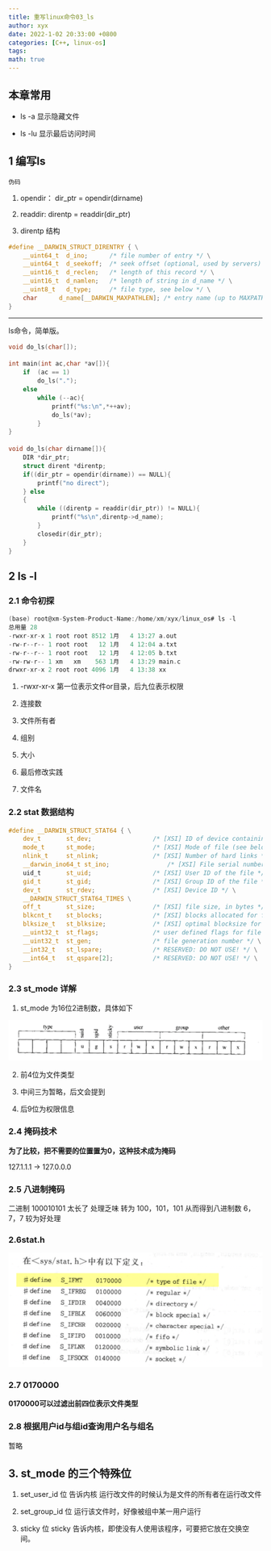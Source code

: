 ```yaml
---
title: 重写linux命令03_ls
author: xyx
date: 2022-1-02 20:33:00 +0800
categories: [C++, linux-os]
tags: 
math: true
---
```


## 本章常用

- ls -a
显示隐藏文件 

- ls -lu
显示最后访问时间

## 1 编写ls

`伪码`  

1. opendir： dir_ptr = opendir(dirname)

2. readdir: direntp = readdir(dir_ptr)

3. direntp  结构

```c
#define __DARWIN_STRUCT_DIRENTRY { \
	__uint64_t  d_ino;      /* file number of entry */ \
	__uint64_t  d_seekoff;  /* seek offset (optional, used by servers) */ \
	__uint16_t  d_reclen;   /* length of this record */ \
	__uint16_t  d_namlen;   /* length of string in d_name */ \
	__uint8_t   d_type;     /* file type, see below */ \
	char      d_name[__DARWIN_MAXPATHLEN]; /* entry name (up to MAXPATHLEN bytes) */ \
}
```

---

ls命令，简单版。
```c
void do_ls(char[]);

int main(int ac,char *av[]){
    if  (ac == 1)
        do_ls(".");
    else
        while (--ac){
            printf("%s:\n",*++av);
            do_ls(*av);
        }
}

void do_ls(char dirname[]){
    DIR *dir_ptr;
    struct dirent *direntp;
    if((dir_ptr = opendir(dirname)) == NULL){
        printf("no direct");
    } else
    {
        while ((direntp = readdir(dir_ptr)) != NULL){
            printf("%s\n",direntp->d_name);
        }
        closedir(dir_ptr);
    }
}

```


## 2 ls -l

### 2.1 命令初探

```c
(base) root@xm-System-Product-Name:/home/xm/xyx/linux_os# ls -l
总用量 28
-rwxr-xr-x 1 root root 8512 1月   4 13:27 a.out
-rw-r--r-- 1 root root   12 1月   4 12:04 a.txt
-rw-r--r-- 1 root root   12 1月   4 12:05 b.txt
-rw-rw-r-- 1 xm   xm    563 1月   4 13:29 main.c
drwxr-xr-x 2 root root 4096 1月   4 13:38 xx
```

1. -rwxr-xr-x 
第一位表示文件or目录，后九位表示权限

2. 连接数

3. 文件所有者

4. 组别

5. 大小

6. 最后修改实践

7. 文件名

### 2.2 stat 数据结构 

```c
#define __DARWIN_STRUCT_STAT64 { \
	dev_t		st_dev;                 /* [XSI] ID of device containing file */ \
	mode_t		st_mode;                /* [XSI] Mode of file (see below) */ \
	nlink_t		st_nlink;               /* [XSI] Number of hard links */ \
	__darwin_ino64_t st_ino;                /* [XSI] File serial number */ \
	uid_t		st_uid;                 /* [XSI] User ID of the file */ \
	gid_t		st_gid;                 /* [XSI] Group ID of the file */ \
	dev_t		st_rdev;                /* [XSI] Device ID */ \
	__DARWIN_STRUCT_STAT64_TIMES \
	off_t		st_size;                /* [XSI] file size, in bytes */ \
	blkcnt_t	st_blocks;              /* [XSI] blocks allocated for file */ \
	blksize_t	st_blksize;             /* [XSI] optimal blocksize for I/O */ \
	__uint32_t	st_flags;               /* user defined flags for file */ \
	__uint32_t	st_gen;                 /* file generation number */ \
	__int32_t	st_lspare;              /* RESERVED: DO NOT USE! */ \
	__int64_t	st_qspare[2];           /* RESERVED: DO NOT USE! */ \
}
```

### 2.3 st_mode 详解

1. st_mode 为16位2进制数，具体如下

![p1](/assets/ims/2022.01/p1.png)

2. 前4位为文件类型

3. 中间三为暂略，后文会提到

4. 后9位为权限信息

### 2.4 掩码技术

**为了比较，把不需要的位置置为0，这种技术成为掩码**

127.1.1.1  -> 127.0.0.0

### 2.5 八进制掩码

二进制 100010101 太长了 处理乏味
转为   100，101，101 从而得到八进制数 6，7，7 较为好处理

### 2.6stat.h 

![p1](/assets/ims/2022.01/p2.png)


### 2.7 0170000 

**0170000可以过滤出前四位表示文件类型**


### 2.8 根据用户id与组id查询用户名与组名

暂略


## 3. st_mode 的三个特殊位

1. set_user_id 位
告诉内核 运行改文件的时候认为是文件的所有者在运行改文件

2. set_group_id 位
运行该文件时，好像被组中某一用户运行

3. sticky 位 
sticky 告诉内核，即使没有人使用该程序，可要把它放在交换空间。

